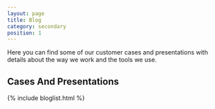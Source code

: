 ```yaml
---
layout: page
title: Blog
category: secondary
position: 1
---
```


Here you can find some of our customer cases and presentations with details about the way we work and the tools we use.

## Cases And Presentations
{% include bloglist.html %}

